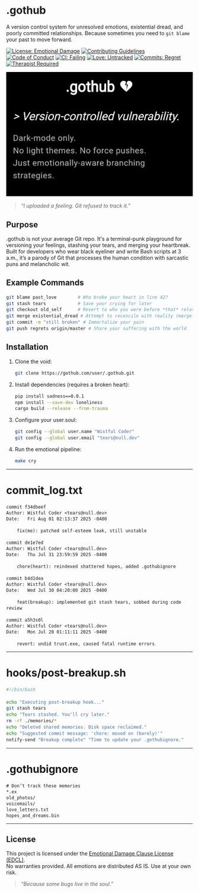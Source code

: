 # .gothub

A version control system for unresolved emotions, existential dread, and poorly committed relationships. Because sometimes you need to `git blame` your past to move forward.

[![License: Emotional Damage](https://img.shields.io/badge/License-Emotional%20Damage-darkred.svg)](LICENSE)
[![Contributing Guidelines](https://img.shields.io/badge/Contributing-Guidelines-darkpurple.svg)](CONTRIBUTING.md)
[![Code of Conduct](https://img.shields.io/badge/Code%20of%20Conduct-Friendly-darkgreen.svg)](CODE_OF_CONDUCT.md)
[![CI: Failing](https://img.shields.io/badge/CI-Failing-black?logo=tears)](actions/workflows/emotional_pipeline.yml)
[![Love: Untracked](https://img.shields.io/badge/Love-Untracked-darkred?logo=heart)](.gothubignore)
[![Commits: Regret](https://img.shields.io/badge/Commits-Regret-blue?logo=sadness)](https://github.com/Cod-e-Codes/.gothub/commits/main)
[![Therapist Required](https://img.shields.io/badge/Therapist-Required-darkpurple?logo=couch&title=patches%20not%20found)](https://www.psychologytoday.com/us/therapists)

![Screenshot of a moment better left uncommitted](Screenshot_20250801_081634_Chrome.jpg)

> _“I uploaded a feeling. Git refused to track it.”_

## Purpose

.gothub is not your average Git repo. It's a terminal-punk playground for versioning your feelings, stashing your tears, and merging your heartbreak. Built for developers who wear black eyeliner and write Bash scripts at 3 a.m., it’s a parody of Git that processes the human condition with sarcastic puns and melancholic wit.

## Example Commands

```bash
git blame past_love        # Who broke your heart in line 42?
git stash tears            # Save your crying for later
git checkout old_self      # Revert to who you were before *that* relationship
git merge existential_dread # Attempt to reconcile with reality (merge conflicts guaranteed)
git commit -m "still broken" # Immortalize your pain
git push regrets origin/master # Share your suffering with the world
```

## Installation

1. Clone the void:
   ```bash
   git clone https://gothub.com/user/.gothub.git
   ```
2. Install dependencies (requires a broken heart):
   ```bash
   pip install sadness==0.0.1
   npm install --save-dev loneliness
   cargo build --release --from-trauma
   ```
3. Configure your user.soul:
   ```bash
   git config --global user.name "Wistful Coder"
   git config --global user.email "tears@null.dev"
   ```
4. Run the emotional pipeline:
   ```bash
   make cry
   ```

---

# commit_log.txt

```
commit f34dbeef
Author: Wistful Coder <tears@null.dev>
Date:   Fri Aug 01 02:13:37 2025 -0400

    fix(me): patched self-esteem leak, still unstable

commit de1e7ed
Author: Wistful Coder <tears@null.dev>
Date:   Thu Jul 31 23:59:59 2025 -0400

    chore(heart): reindexed shattered hopes, added .gothubignore

commit b4d1dea
Author: Wistful Coder <tears@null.dev>
Date:   Wed Jul 30 04:20:00 2025 -0400

    feat(breakup): implemented git stash tears, sobbed during code review

commit a5h3s0l
Author: Wistful Coder <tears@null.dev>
Date:   Mon Jul 28 01:11:11 2025 -0400

    revert: undid trust.exe, caused fatal runtime errors
```

---

# hooks/post-breakup.sh

```bash
#!/bin/bash

echo "Executing post-breakup hook..."
git stash tears
echo "Tears stashed. You'll cry later."
rm -rf ./memories/*
echo "Deleted shared memories. Disk space reclaimed."
echo "Suggested commit message: 'chore: moved on (barely)'"
notify-send "Breakup complete" "Time to update your .gothubignore."
```

---

# .gothubignore

```
# Don’t track these memories
*.ex
old_photos/
voicemails/
love_letters.txt
hopes_and_dreams.bin
```

---

## License

This project is licensed under the [Emotional Damage Clause License (EDCL)](LICENSE).  
No warranties provided. All emotions are distributed AS IS. Use at your own risk.  
> _“Because some bugs live in the soul.”_
